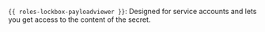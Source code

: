 `{{ roles-lockbox-payloadviewer }}`: Designed for service accounts and lets you get access to the content of the secret.